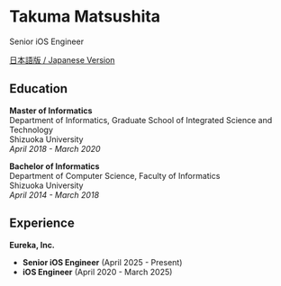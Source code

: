 # Takuma Matsushita
Senior iOS Engineer

[日本語版 / Japanese Version](README_ja.md)

## Education
**Master of Informatics**  
Department of Informatics, Graduate School of Integrated Science and Technology  
Shizuoka University  
*April 2018 - March 2020*

**Bachelor of Informatics**  
Department of Computer Science, Faculty of Informatics  
Shizuoka University  
*April 2014 - March 2018*

## Experience
**Eureka, Inc.**  
- **Senior iOS Engineer** (April 2025 - Present)
- **iOS Engineer** (April 2020 - March 2025)
